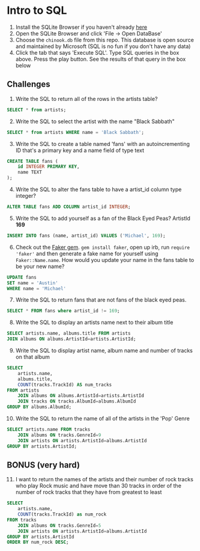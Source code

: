# Intro to SQL

1. Install the SQLite Browser if you haven't already [here](http://sqlitebrowser.org/)
2. Open the SQLite Browser and click 'File -> Open DataBase'
3. Choose the `chinook.db` file from this repo. This database is open source and maintained by Microsoft (SQL is no fun if you don't have any data)
4. Click the tab that says 'Execute SQL'. Type SQL queries in the box above. Press the play button. See the results of that query in the box below

## Challenges

1. Write the SQL to return all of the rows in the artists table?

```SQL
SELECT * from artists;
```

2. Write the SQL to select the artist with the name "Black Sabbath"

```SQL
SELECT * from artists WHERE name = 'Black Sabbath';
```

3. Write the SQL to create a table named 'fans' with an autoincrementing ID that's a primary key and a name field of type text

```sql
CREATE TABLE fans (
    id INTEGER PRIMARY KEY,
    name TEXT
);
```

4. Write the SQL to alter the fans table to have a artist_id column type integer?

```sql
ALTER TABLE fans ADD COLUMN artist_id INTEGER;
```

5. Write the SQL to add yourself as a fan of the Black Eyed Peas? ArtistId **169**

```sql
INSERT INTO fans (name, artist_id) VALUES ('Michael', 169);
```

6. Check out the [Faker gem](https://github.com/stympy/faker). `gem install faker`, open up irb, run `require 'faker'` and then generate a fake name for yourself using `Faker::Name.name`. How would you update your name in the fans table to be your new name?

```sql
UPDATE fans
SET name = 'Austin'
WHERE name = 'Michael'
```

7. Write the SQL to return fans that are not fans of the black eyed peas.

```sql
SELECT * FROM fans where artist_id != 169;
```

8. Write the SQL to display an artists name next to their album title

```sql
SELECT artists.name, albums.title FROM artists
JOIN albums ON albums.ArtistId=artists.ArtistId;
```

9. Write the SQL to display artist name, album name and number of tracks on that album

```sql
SELECT
    artists.name,
	albums.title,
	COUNT(tracks.TrackId) AS num_tracks
FROM artists
	JOIN albums ON albums.ArtistId=artists.ArtistId
	JOIN tracks ON tracks.AlbumId=albums.AlbumId
GROUP BY albums.AlbumId;
```

10. Write the SQL to return the name of all of the artists in the 'Pop' Genre

```sql
SELECT artists.name FROM tracks
    JOIN albums ON tracks.GenreId=9
    JOIN artists ON artists.ArtistId=albums.ArtistId
GROUP BY artists.ArtistId;
```

## BONUS (very hard)

11. I want to return the names of the artists and their number of rock tracks
    who play Rock music
    and have move than 30 tracks
    in order of the number of rock tracks that they have
    from greatest to least

```sql
SELECT 
    artists.name,
    COUNT(tracks.TrackId) as num_rock
FROM tracks
    JOIN albums ON tracks.GenreId=5
    JOIN artists ON artists.ArtistId=albums.ArtistId
GROUP BY artists.ArtistId
ORDER BY num_rock DESC;
```
